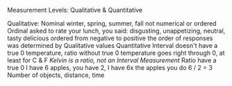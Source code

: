 Measurement Levels: Qualitative & Quantitative

Qualitative:
	Nominal
		winter, spring, summer, fall
			not numerical or ordered
	Ordinal
		asked to rate your lunch, you said:
			disgusting, unappetizing, neutral, tasty delicious
			ordered from negative to positive
				the order of responses was determined by Qualitative values
Quantitative
	Interval
		doesn't have a true 0
			temperature, ratio without true 0
				temperature goes right through 0, at least for C & F
			*Kelvin is a ratio, not an Interval Measurement*
	Ratio
		have a true 0
			I have 6 apples, you have 2, I have 6x the apples you do
			6 / 2 = 3
			Number of objects, distance, time